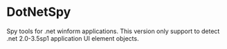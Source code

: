 # DotNetSpy
Spy tools for .net winform applications.
This version only support to detect .net 2.0-3.5sp1 application UI element objects.
